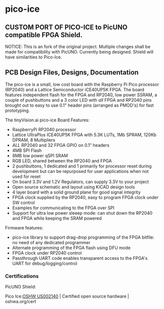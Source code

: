 # pico-ice

## CUSTOM PORT OF PICO-ICE to PicUNO compatible FPGA Shield. 

NOTICE: This is an fork of the original project. Multiple changes shall be made for compatibility with PicUNO. Currently being designed. Shield will have similarities to Pico-Ice. 

## PCB Design Files, Designs, Documentation

The pico-ice is a small, low cost board with the Raspberry Pi Pico processor (RP2040) and a Lattice Semiconductor iCE40UP5K FPGA. The board features independent flash for the FPGA and RP2040, low power SSRAM, a couple of pushbuttons and a 3 color LED with _all_ FPGA and RP2040 pins brought out to easy to use 0.1" header pins (arranged as PMOD's) for fast prototyping.

The tinyVision.ai pico-ice Board Features:

* RaspberryPi RP2040 processor
* Lattice UltraPlus ICE40UP5K FPGA with 5.3K LUTs, 1Mb SPRAM, 120Kb DPRAM, 8 Multipliers
* _ALL_ RP2040 and 32 FPGA GPIO on 0.1” headers
* 4MB SPI Flash
* 8MB low power qSPI SRAM
* RGB LED, shared between the RP2040 and FPGA
* 2 pushbuttons, 1 dedicated and 1 primarily for processor reset during development but can be repurposed for user applications when not used for reset
* On board 3.3V and 1.2V Regulators, can supply 3.3V to your project
* Open source schematic and layout using KiCAD design tools
* 4 layer board with a solid ground plane for good signal integrity
* FPGA clock supplied by the RP2040, easy to program FPGA clock under SW control
* Examples for communicating to the FPGA over SPI
* Support for ultra low power sleeep mode: can shut down the RP2040 and FPGA while keeping the SRAM powered


Firmware features:
* pico-ice library to support drag-drop programming of the FPGA bitfile: no need of any dedicated programmer
* Alternate programming of the FPGA flash using DFU mode
* FPGA clock under RP2040 control
* Passthrough UART code enables transparent access to the FPGA's UART for debug/logging/control

### Certifications
PicUNO Shield:

Pico Ice:[OSHW US002140](https://certification.oshwa.org/us002140.html) | Certified open source hardware | oshwa.org/cert
